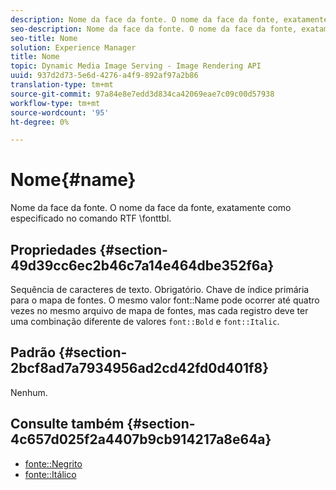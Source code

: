 ```yaml
---
description: Nome da face da fonte. O nome da face da fonte, exatamente como especificado no comando RTF \fonttbl.
seo-description: Nome da face da fonte. O nome da face da fonte, exatamente como especificado no comando RTF \fonttbl.
seo-title: Nome
solution: Experience Manager
title: Nome
topic: Dynamic Media Image Serving - Image Rendering API
uuid: 937d2d73-5e6d-4276-a4f9-892af97a2b86
translation-type: tm+mt
source-git-commit: 97a84e8e7edd3d834ca42069eae7c09c00d57938
workflow-type: tm+mt
source-wordcount: '95'
ht-degree: 0%

---
```



# Nome{#name}

Nome da face da fonte. O nome da face da fonte, exatamente como especificado no comando RTF \fonttbl.

## Propriedades {#section-49d39cc6ec2b46c7a14e464dbe352f6a}

Sequência de caracteres de texto. Obrigatório. Chave de índice primária para o mapa de fontes. O mesmo valor font::Name pode ocorrer até quatro vezes no mesmo arquivo de mapa de fontes, mas cada registro deve ter uma combinação diferente de valores `font::Bold` e `font::Italic`.

## Padrão {#section-2bcf8ad7a7934956ad2cd42fd0d401f8}

Nenhum.

## Consulte também {#section-4c657d025f2a4407b9cb914217a8e64a}

* [fonte::Negrito](r-bold-font.md#reference_F7B017EF67574A29ABFC3954AB64159C)
* [fonte::Itálico](r-italic-font.md#reference_DC04A532B34A41AF81B0B9644ACFAAD6)
